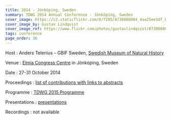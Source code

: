 ```yaml
---
title: 2014 - Jönköping, Sweden
summary: TDWG 2014 Annual Conference - Jönköping, Sweden
cover_image: https://c2.staticflickr.com/8/7285/8738080004_4aa25ee3df_b.jpg
cover_image_by: Gustav Lindqvist
cover_image_ref: https://www.flickr.com/photos/gustavlindqvist/8738080004
tags: conference
page_order: 36
---
```


Host
: Anders Telenius – GBIF Sweden, [Swedish Museum of Natural History](http://www.nrm.se/en/16.html)

Venue
: [Elmia Congress Centre](http://www.elmia.se/en/) in Jönköping, Sweden

Date
: 27-31 October 2014

Proceedings
: [list of contributions with links to abstracts](https://mbgocs.mobot.org/index.php/tdwg/2014/schedConf/presentations)

Programme
: [TDWG 2015 Programme](https://static.tdwg.org/conferences/2014/tdwg_2014_programme.pdf)

Presentations
: [presentations](https://static.tdwg.org/conferences/2014/presentations/)

Recordings
: not available
